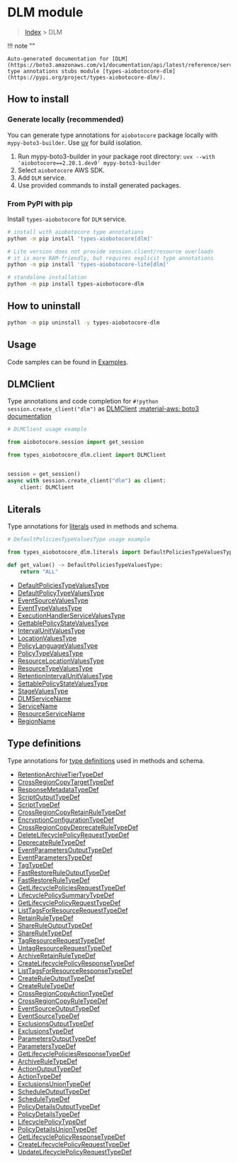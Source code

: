 # DLM module

> [Index](../README.md) > DLM


!!! note ""

    Auto-generated documentation for [DLM](https://boto3.amazonaws.com/v1/documentation/api/latest/reference/services/dlm.html#dlm)
    type annotations stubs module [types-aiobotocore-dlm](https://pypi.org/project/types-aiobotocore-dlm/).

## How to install

### Generate locally (recommended)

You can generate type annotations for `aiobotocore` package locally with `mypy-boto3-builder`.
Use [uv](https://docs.astral.sh/uv/getting-started/installation/) for build isolation.

1. Run mypy-boto3-builder in your package root directory: `uvx --with 'aiobotocore==2.20.1.dev0' mypy-boto3-builder`
1. Select `aiobotocore` AWS SDK.
1. Add `DLM` service.
1. Use provided commands to install generated packages.



### From PyPI with pip

Install `types-aiobotocore` for `DLM` service.

```bash
# install with aiobotocore type annotations
python -m pip install 'types-aiobotocore[dlm]'

# Lite version does not provide session.client/resource overloads
# it is more RAM-friendly, but requires explicit type annotations
python -m pip install 'types-aiobotocore-lite[dlm]'

# standalone installation
python -m pip install types-aiobotocore-dlm
```



## How to uninstall

```bash
python -m pip uninstall -y types-aiobotocore-dlm
```

## Usage

Code samples can be found in [Examples](./usage.md).

## DLMClient

Type annotations and code completion for  `#!python session.create_client("dlm")` as [DLMClient](./client.md)
[:material-aws: boto3 documentation](https://boto3.amazonaws.com/v1/documentation/api/latest/reference/services/dlm.html#DLM.Client)

```python
# DLMClient usage example

from aiobotocore.session import get_session

from types_aiobotocore_dlm.client import DLMClient


session = get_session()
async with session.create_client("dlm") as client:
    client: DLMClient
```








## Literals

Type annotations for [literals](./literals.md) used in methods and schema.

```python
# DefaultPoliciesTypeValuesType usage example

from types_aiobotocore_dlm.literals import DefaultPoliciesTypeValuesType

def get_value() -> DefaultPoliciesTypeValuesType:
    return "ALL"
```

- [DefaultPoliciesTypeValuesType](./literals.md#defaultpoliciestypevaluestype)
- [DefaultPolicyTypeValuesType](./literals.md#defaultpolicytypevaluestype)
- [EventSourceValuesType](./literals.md#eventsourcevaluestype)
- [EventTypeValuesType](./literals.md#eventtypevaluestype)
- [ExecutionHandlerServiceValuesType](./literals.md#executionhandlerservicevaluestype)
- [GettablePolicyStateValuesType](./literals.md#gettablepolicystatevaluestype)
- [IntervalUnitValuesType](./literals.md#intervalunitvaluestype)
- [LocationValuesType](./literals.md#locationvaluestype)
- [PolicyLanguageValuesType](./literals.md#policylanguagevaluestype)
- [PolicyTypeValuesType](./literals.md#policytypevaluestype)
- [ResourceLocationValuesType](./literals.md#resourcelocationvaluestype)
- [ResourceTypeValuesType](./literals.md#resourcetypevaluestype)
- [RetentionIntervalUnitValuesType](./literals.md#retentionintervalunitvaluestype)
- [SettablePolicyStateValuesType](./literals.md#settablepolicystatevaluestype)
- [StageValuesType](./literals.md#stagevaluestype)
- [DLMServiceName](./literals.md#dlmservicename)
- [ServiceName](./literals.md#servicename)
- [ResourceServiceName](./literals.md#resourceservicename)
- [RegionName](./literals.md#regionname)




## Type definitions

Type annotations for [type definitions](./type_defs.md) used in methods and schema.

- [RetentionArchiveTierTypeDef](./type_defs.md#retentionarchivetiertypedef)
- [CrossRegionCopyTargetTypeDef](./type_defs.md#crossregioncopytargettypedef)
- [ResponseMetadataTypeDef](./type_defs.md#responsemetadatatypedef)
- [ScriptOutputTypeDef](./type_defs.md#scriptoutputtypedef)
- [ScriptTypeDef](./type_defs.md#scripttypedef)
- [CrossRegionCopyRetainRuleTypeDef](./type_defs.md#crossregioncopyretainruletypedef)
- [EncryptionConfigurationTypeDef](./type_defs.md#encryptionconfigurationtypedef)
- [CrossRegionCopyDeprecateRuleTypeDef](./type_defs.md#crossregioncopydeprecateruletypedef)
- [DeleteLifecyclePolicyRequestTypeDef](./type_defs.md#deletelifecyclepolicyrequesttypedef)
- [DeprecateRuleTypeDef](./type_defs.md#deprecateruletypedef)
- [EventParametersOutputTypeDef](./type_defs.md#eventparametersoutputtypedef)
- [EventParametersTypeDef](./type_defs.md#eventparameterstypedef)
- [TagTypeDef](./type_defs.md#tagtypedef)
- [FastRestoreRuleOutputTypeDef](./type_defs.md#fastrestoreruleoutputtypedef)
- [FastRestoreRuleTypeDef](./type_defs.md#fastrestoreruletypedef)
- [GetLifecyclePoliciesRequestTypeDef](./type_defs.md#getlifecyclepoliciesrequesttypedef)
- [LifecyclePolicySummaryTypeDef](./type_defs.md#lifecyclepolicysummarytypedef)
- [GetLifecyclePolicyRequestTypeDef](./type_defs.md#getlifecyclepolicyrequesttypedef)
- [ListTagsForResourceRequestTypeDef](./type_defs.md#listtagsforresourcerequesttypedef)
- [RetainRuleTypeDef](./type_defs.md#retainruletypedef)
- [ShareRuleOutputTypeDef](./type_defs.md#shareruleoutputtypedef)
- [ShareRuleTypeDef](./type_defs.md#shareruletypedef)
- [TagResourceRequestTypeDef](./type_defs.md#tagresourcerequesttypedef)
- [UntagResourceRequestTypeDef](./type_defs.md#untagresourcerequesttypedef)
- [ArchiveRetainRuleTypeDef](./type_defs.md#archiveretainruletypedef)
- [CreateLifecyclePolicyResponseTypeDef](./type_defs.md#createlifecyclepolicyresponsetypedef)
- [ListTagsForResourceResponseTypeDef](./type_defs.md#listtagsforresourceresponsetypedef)
- [CreateRuleOutputTypeDef](./type_defs.md#createruleoutputtypedef)
- [CreateRuleTypeDef](./type_defs.md#createruletypedef)
- [CrossRegionCopyActionTypeDef](./type_defs.md#crossregioncopyactiontypedef)
- [CrossRegionCopyRuleTypeDef](./type_defs.md#crossregioncopyruletypedef)
- [EventSourceOutputTypeDef](./type_defs.md#eventsourceoutputtypedef)
- [EventSourceTypeDef](./type_defs.md#eventsourcetypedef)
- [ExclusionsOutputTypeDef](./type_defs.md#exclusionsoutputtypedef)
- [ExclusionsTypeDef](./type_defs.md#exclusionstypedef)
- [ParametersOutputTypeDef](./type_defs.md#parametersoutputtypedef)
- [ParametersTypeDef](./type_defs.md#parameterstypedef)
- [GetLifecyclePoliciesResponseTypeDef](./type_defs.md#getlifecyclepoliciesresponsetypedef)
- [ArchiveRuleTypeDef](./type_defs.md#archiveruletypedef)
- [ActionOutputTypeDef](./type_defs.md#actionoutputtypedef)
- [ActionTypeDef](./type_defs.md#actiontypedef)
- [ExclusionsUnionTypeDef](./type_defs.md#exclusionsuniontypedef)
- [ScheduleOutputTypeDef](./type_defs.md#scheduleoutputtypedef)
- [ScheduleTypeDef](./type_defs.md#scheduletypedef)
- [PolicyDetailsOutputTypeDef](./type_defs.md#policydetailsoutputtypedef)
- [PolicyDetailsTypeDef](./type_defs.md#policydetailstypedef)
- [LifecyclePolicyTypeDef](./type_defs.md#lifecyclepolicytypedef)
- [PolicyDetailsUnionTypeDef](./type_defs.md#policydetailsuniontypedef)
- [GetLifecyclePolicyResponseTypeDef](./type_defs.md#getlifecyclepolicyresponsetypedef)
- [CreateLifecyclePolicyRequestTypeDef](./type_defs.md#createlifecyclepolicyrequesttypedef)
- [UpdateLifecyclePolicyRequestTypeDef](./type_defs.md#updatelifecyclepolicyrequesttypedef)

